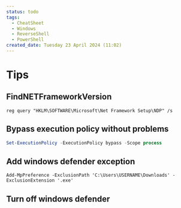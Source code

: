```yaml
---
status: todo
tags:
  - CheatSheet
  - Windows
  - ReverseShell
  - PowerShell
created_date: Tuesday 23 April 2024 (11:02)
---
```

# Tips


## FindNETFrameworkVersion

`reg query "HKLM\SOFTWARE\Microsoft\Net Framework Setup\NDP" /s`

## Bypass execution policy without problems

```powershell
Set-ExecutionPolicy -ExecutionPolicy bypass -Scope process
```

## Add windows defender exception

```shell
Add-MpPreference -ExclusionPath 'C:\Users\USERNAME\Downloads' -ExclusionExtension '.exe'
```

## Turn off windows defender

```powershell

```